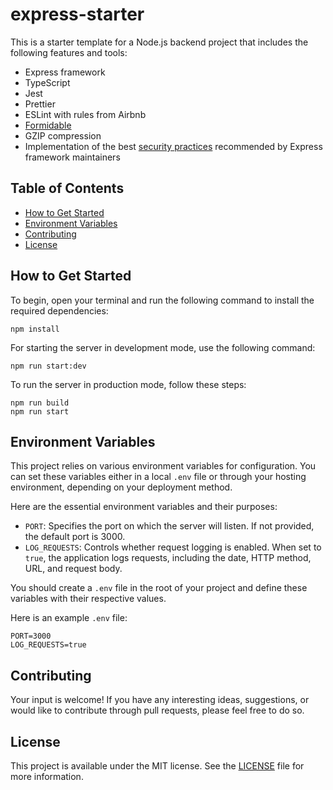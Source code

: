 # express-starter

This is a starter template for a Node.js backend project that includes the
following features and tools:

-   Express framework
-   TypeScript
-   Jest
-   Prettier
-   ESLint with rules from Airbnb
-   [Formidable](https://github.com/node-formidable/formidable)
-   GZIP compression
-   Implementation of the best
    [security practices](https://expressjs.com/en/advanced/best-practice-security.html)
    recommended by Express framework maintainers

## Table of Contents

-   [How to Get Started](#how-to-get-started)
-   [Environment Variables](#environment-variables)
-   [Contributing](#contributing)
-   [License](#license)

## How to Get Started

To begin, open your terminal and run the following command to install the
required dependencies:

```
npm install
```

For starting the server in development mode, use the following command:

```
npm run start:dev
```

To run the server in production mode, follow these steps:

```
npm run build
npm run start
```

## Environment Variables

This project relies on various environment variables for configuration. You can
set these variables either in a local `.env` file or through your hosting
environment, depending on your deployment method.

Here are the essential environment variables and their purposes:

-   `PORT`: Specifies the port on which the server will listen. If not provided,
    the default port is 3000.
-   `LOG_REQUESTS`: Controls whether request logging is enabled. When set to
    `true`, the application logs requests, including the date, HTTP method, URL,
    and request body.

You should create a `.env` file in the root of your project and define these
variables with their respective values.

Here is an example `.env` file:

```
PORT=3000
LOG_REQUESTS=true
```

## Contributing

Your input is welcome! If you have any interesting ideas, suggestions, or would
like to contribute through pull requests, please feel free to do so.

## License

This project is available under the MIT license. See the [LICENSE](./LICENSE)
file for more information.
